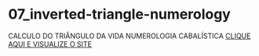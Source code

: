 # 07_inverted-triangle-numerology
CALCULO DO TRIÂNGULO DA VIDA NUMEROLOGIA CABALÍSTICA
<a href="https://edgarsousa21.github.io/07_inverted-triangle-numerology/" target="_blank">CLIQUE AQUI E VISUALIZE O SITE</a>
